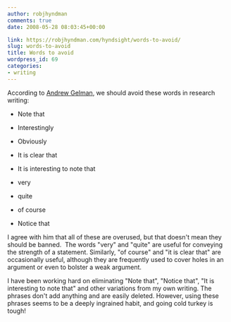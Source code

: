```yaml
---
author: robjhyndman
comments: true
date: 2008-05-28 08:03:45+00:00

link: https://robjhyndman.com/hyndsight/words-to-avoid/
slug: words-to-avoid
title: Words to avoid
wordpress_id: 69
categories:
- writing
---
```


According to [Andrew Gelman](http://www.stat.columbia.edu/~cook/movabletype/archives/2008/05/avoid_always_or.html), we should avoid these words in research writing:



	
  * Note that

	
  * Interestingly

	
  * Obviously

	
  * It is clear that

	
  * It is interesting to note that

	
  * very

	
  * quite

	
  * of course

	
  * Notice that


I agree with him that all of these are overused, but that doesn't mean they should be banned.  The words "very" and "quite" are useful for conveying the strength of a statement. Similarly, "of course" and "it is clear that" are occasionally useful, although they are frequently used to cover holes in an argument or even to bolster a weak argument.

I have been working hard on eliminating "Note that", "Notice that", "It is interesting to note that" and other variations from my own writing. The phrases don't add anything and are easily deleted. However, using these phrases seems to be a deeply ingrained habit, and going cold turkey is tough!
